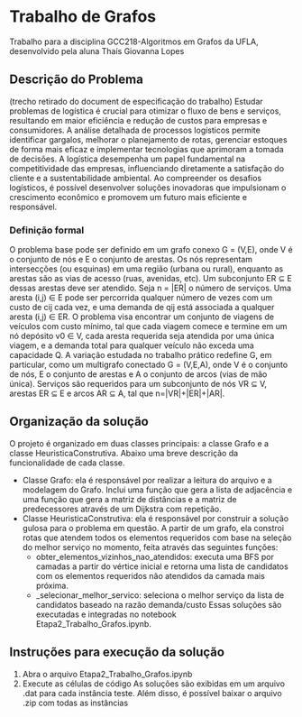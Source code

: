 # Trabalho de Grafos
Trabalho para a disciplina GCC218-Algoritmos em Grafos da UFLA, desenvolvido pela aluna Thaís Giovanna Lopes

## Descrição do Problema 
(trecho retirado do document de especificação do trabalho)
  Estudar problemas de logística é crucial para otimizar o fluxo de bens e serviços, resultando em maior eficiência e redução de custos para empresas e consumidores. A análise detalhada de processos logísticos permite identificar gargalos, melhorar o planejamento de rotas, gerenciar estoques de forma mais eficaz e implementar tecnologias que aprimoram a tomada de decisões. A logística desempenha um papel fundamental na competitividade das empresas, influenciando diretamente a satisfação do cliente e a sustentabilidade ambiental. Ao compreender os desafios logísticos, é possível desenvolver soluções inovadoras que impulsionam o crescimento econômico e promovem um futuro mais eficiente e responsável.

### Definição formal
  O problema base pode ser definido em um grafo conexo G = (V,E), onde V é o conjunto de nós e E o conjunto de arestas. Os nós representam intersecções (ou esquinas) em uma região (urbana ou rural), enquanto as arestas são as vias de acesso (ruas, avenidas, etc). Um subconjunto ER ⊆ E dessas arestas deve ser atendido. Seja n = |ER| o número de serviços. Uma aresta (i,j) ∈ E pode ser percorrida qualquer número de vezes com um custo de cij cada vez, e uma demanda de qij está associada a qualquer aresta (i,j) ∈ ER. O problema visa encontrar um conjunto de viagens de veículos com custo mínimo, tal que cada viagem comece e termine em um nó depósito v0 ∈ V, cada aresta requerida seja atendida por uma única viagem, e a demanda total para qualquer veículo não exceda uma capacidade Q. A variação estudada no trabalho prático redefine G, em particular, como um multigrafo conectado G = (V,E,A), onde V é o conjunto de nós, E o conjunto de arestas e A o conjunto de arcos (vias de mão única). Serviços são requeridos para um subconjunto de nós VR ⊆ V, arestas ER ⊆ E e arcos AR ⊆ A, tal que n=|VR|+|ER|+|AR|.


## Organização da solução
  O projeto é organizado em duas classes principais: a classe Grafo e a classe HeuristicaConstrutiva. Abaixo uma breve descrição da funcionalidade de cada classe.
  - Classe Grafo: ela é responsável por realizar a leitura do arquivo e a modelagem do Grafo. Inclui uma função que gera a lista de adjacência e uma função que gera a matriz de distâncias e a matriz de predecessores através de um Dijkstra com repetição.
  - Classe HeuristicaConstrutiva: ela é responsável por construir a solução gulosa para o problema em questão. A partir de um grafo, ela constroi rotas que atendem todos os elementos requeridos com base na seleção do melhor serviço no momento, feita através das seguintes funções:
     - obter_elementos_vizinhos_nao_atendidos: executa uma BFS por camadas a partir do vértice inicial e retorna uma lista de candidatos com os elementos requeridos não atendidos da camada mais próxima.
     - _selecionar_melhor_servico: seleciona o melhor serviço da lista de candidatos baseado na razão demanda/custo
  Essas soluções são executadas e integradas no notebook Etapa2_Trabalho_Grafos.ipynb.

## Instruções para execução da solução
  1. Abra o arquivo Etapa2_Trabalho_Grafos.ipynb
  2. Execute as células de código
As soluções são exibidas em um arquivo .dat para cada instância teste. Além disso, é possível baixar o arquivo .zip com todas as instâncias
